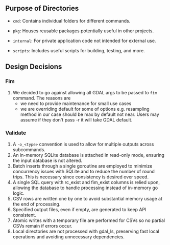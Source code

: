 ## Purpose of Directories

- `cmd`: Contains individual folders for different commands.

- `pkg`: Houses reusable packages potentially useful in other projects.

- `internal`: For private application code not intended for external use.

- `scripts`: Includes useful scripts for building, testing, and more.

## Design Decisions

### Fim
1. We decided to go against allowing all GDAL args to be passed to `fim` command. The reasons are
   - we need to provide maintenance for small use cases
   - we are overriding default for some of options e.g. resampling method in our case should be max by default not near. Users may assume if they don't pass -r it will take GDAL default.

### Validate
1. A  `-o_<type>` convention is used to allow for multiple outputs across subcommands.
2. An in-memory SQLite database is attached in read-only mode, ensuring the input database is not altered.
3. Batch inserts through a single goroutine are employed to minimize concurrency issues with SQLite and to reduce the number of round trips. This is necessary since consistency is desired over speed.
4. A single SQL query with rc_exist and fim_exist columns is relied upon, allowing the database to handle processing instead of in-memory go logic.
5. CSV rows are written one by one to avoid substantial memory usage at the end of processing.
6. Specified output files, even if empty, are generated to keep API consistent.
7. Atomic writes with a temporary file are performed for CSVs so no partial CSVs remain if errors occur.
8. Local directories are not processed with gdal_ls, preserving fast local operations and avoiding unnecessary dependencies.
